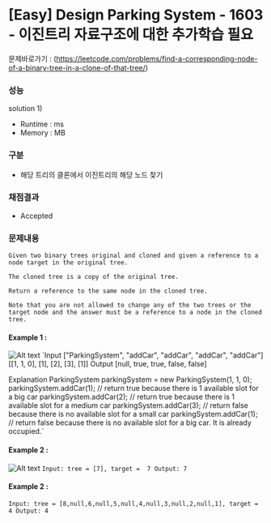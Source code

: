# [Easy] Design Parking System - 1603 - 이진트리 자료구조에 대한 추가학습 필요

문제바로가기 : (https://leetcode.com/problems/find-a-corresponding-node-of-a-binary-tree-in-a-clone-of-that-tree/)

### 성능

solution 1)

- Runtime : ms
- Memory : MB

### 구분

- 해당 트리의 클론에서 이진트리의 해당 노드 찾기

### 채점결과

- Accepted

### 문제내용

    Given two binary trees original and cloned and given a reference to a node target in the original tree.

    The cloned tree is a copy of the original tree.

    Return a reference to the same node in the cloned tree.

    Note that you are not allowed to change any of the two trees or the target node and the answer must be a reference to a node in the cloned tree.

#### Example 1 :

![Alt text](https://assets.leetcode.com/uploads/2020/02/21/e1.png)
`Input
["ParkingSystem", "addCar", "addCar", "addCar", "addCar"]
[[1, 1, 0], [1], [2], [3], [1]]
Output
[null, true, true, false, false]

Explanation
ParkingSystem parkingSystem = new ParkingSystem(1, 1, 0);
parkingSystem.addCar(1); // return true because there is 1 available slot for a big car
parkingSystem.addCar(2); // return true because there is 1 available slot for a medium car
parkingSystem.addCar(3); // return false because there is no available slot for a small car
parkingSystem.addCar(1); // return false because there is no available slot for a big car. It is already occupied.`

#### Example 2 :

![Alt text](https://assets.leetcode.com/uploads/2020/02/21/e2.png)
`Input: tree = [7], target =  7
Output: 7`

#### Example 2 :

`Input: tree = [8,null,6,null,5,null,4,null,3,null,2,null,1], target = 4
Output: 4`
